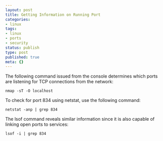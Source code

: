 ```yaml
---
layout: post
title: Getting Information on Running Port
categories:
- linux
tags:
- linux
- ports
- security
status: publish
type: post
published: true
meta: {}
---
```

The following command issued from the console determines which ports are listening for TCP connections from the network:

```
nmap -sT -O localhost
```

To check for port 834 using netstat, use the following command:

```
netstat -anp | grep 834
```

The lsof command reveals similar information since it is also capable of linking open ports to services:

```
lsof -i | grep 834
```
